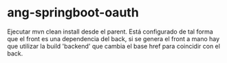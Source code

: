 # ang-springboot-oauth

Ejecutar mvn clean install desde el parent. Está configurado de tal forma que el front es una dependencia del back, si se genera el front a mano hay que utilizar la build 'backend' que cambia el base href para coincidir con el back.

